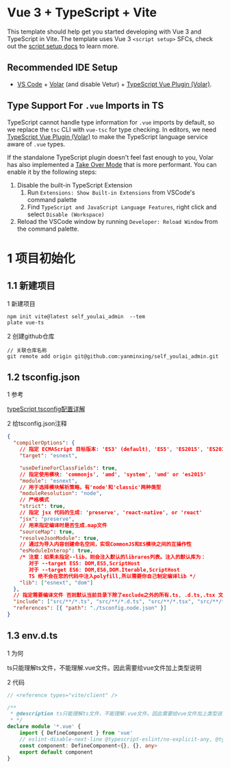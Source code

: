 # Vue 3 + TypeScript + Vite

This template should help get you started developing with Vue 3 and TypeScript in Vite. The template uses Vue 3 `<script setup>` SFCs, check out the [script setup docs](https://v3.vuejs.org/api/sfc-script-setup.html#sfc-script-setup) to learn more.

## Recommended IDE Setup

- [VS Code](https://code.visualstudio.com/) + [Volar](https://marketplace.visualstudio.com/items?itemName=Vue.volar) (and disable Vetur) + [TypeScript Vue Plugin (Volar)](https://marketplace.visualstudio.com/items?itemName=Vue.vscode-typescript-vue-plugin).

## Type Support For `.vue` Imports in TS

TypeScript cannot handle type information for `.vue` imports by default, so we replace the `tsc` CLI with `vue-tsc` for type checking. In editors, we need [TypeScript Vue Plugin (Volar)](https://marketplace.visualstudio.com/items?itemName=Vue.vscode-typescript-vue-plugin) to make the TypeScript language service aware of `.vue` types.

If the standalone TypeScript plugin doesn't feel fast enough to you, Volar has also implemented a [Take Over Mode](https://github.com/johnsoncodehk/volar/discussions/471#discussioncomment-1361669) that is more performant. You can enable it by the following steps:

1. Disable the built-in TypeScript Extension
   1. Run `Extensions: Show Built-in Extensions` from VSCode's command palette
   2. Find `TypeScript and JavaScript Language Features`, right click and select `Disable (Workspace)`
2. Reload the VSCode window by running `Developer: Reload Window` from the command palette.





# 1 项目初始化

## 1.1 新建项目

1 新建项目

```npm
npm init vite@latest self_youlai_admin  --tem
plate vue-ts
```

2 创建github仓库

```
// 关联仓库名称
git remote add origin git@github.com:yanminxing/self_youlai_admin.git
```

## 1.2 tsconfig.json

1 参考

[typeScript tsconfig配置详解](https://juejin.cn/post/6844904093568221191)

2 给tsconfig.json注释

```json
{
  "compilerOptions": {
    // 指定 ECMAScript 目标版本: 'ES3' (default), 'ES5', 'ES2015', 'ES2016', 'ES2017', or 'ESNEXT'
    "target": "esnext",

    "useDefineForClassFields": true,
    // 指定使用模块: 'commonjs', 'amd', 'system', 'umd' or 'es2015'
    "module": "esnext",
    // 用于选择模块解析策略，有'node'和'classic'两种类型
    "moduleResolution": "node",
    // 严格模式
    "strict": true,
    // 指定 jsx 代码的生成: 'preserve', 'react-native', or 'react'
    "jsx": "preserve",
    // 用来指定编译时是否生成.map文件
    "sourceMap": true,
    "resolveJsonModule": true,
    // 通过为导入内容创建命名空间，实现CommonJS和ES模块之间的互操作性
    "esModuleInterop": true,
    /* 注意：如果未指定--lib，则会注入默认的librares列表。注入的默认库为：
       对于 --target ES5: DOM,ES5,ScriptHost
       对于 --target ES6: DOM,ES6,DOM.Iterable,ScriptHost
       TS 绝不会在您的代码中注入polyfill,所以需要你自己制定编译lib */
    "lib": ["esnext", "dom"]
  },
  // 指定需要编译文件 否则默认当前目录下除了exclude之外的所有.ts, .d.ts,.tsx 文件
  "include": ["src/**/*.ts", "src/**/*.d.ts", "src/**/*.tsx", "src/**/*.vue"],
  "references": [{ "path": "./tsconfig.node.json" }]
}
```

## 1.3 env.d.ts

1 为何

ts只能理解ts文件，不能理解.vue文件。因此需要给vue文件加上类型说明

2 代码

```typescript
// <reference types="vite/client" />

/**
 * @description ts只能理解ts文件，不能理解.vue文件。因此需要给vue文件加上类型说明
 * */
declare module '*.vue' {
	import { DefineComponent } from 'vue'
	// eslint-disable-next-line @typescript-eslint/no-explicit-any, @typescript-eslint/ban-types
	const component: DefineComponent<{}, {}, any>
	export default component
}
```










